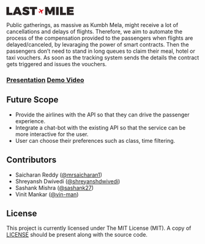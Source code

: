 ![Logo](https://github.com/sashank27/LastMile/blob/master/logo.png?raw=true)

Public gatherings, as massive as Kumbh Mela, might receive a lot of cancellations and delays of flights. Therefore, we aim to automate the process of the compensation provided to the passengers when flights are delayed/canceled, by levaraging the power of smart contracts. Then the passengers don’t need to stand in long queues to claim their meal, hotel or taxi vouchers. As soon as the tracking system sends the details the contract gets triggered and issues the vouchers.

### [Presentation](https://drive.google.com/open?id=18MYLmjBLCRWRYOqGD4Q6t_X6wglBl8nE) [Demo Video](https://drive.google.com/open?id=1XgM6oOuqDKJ7oXP-_xaAReL37ahArhaA)

## Future Scope

* Provide the airlines with the API so that they can drive the passenger experience.
* Integrate a chat-bot with the existing API so that the service can be more interactive for the user.
* User can choose their preferences such as class, time filtering.

## Contributors

* Saicharan Reddy ([@mrsaicharan1](https://github.com/mrsaicharan1))
* Shreyansh Dwivedi ([@shreyanshdwivedi](https://github.com/shreyanshdwivedi))
* Sashank Mishra ([@sashank27](https://github.com/sashank27))
* Vinit Mankar ([@vin-man](https://www.behance.net/vinman333))

## License

This project is currently licensed under The MIT License (MIT). A copy of [LICENSE](LICENSE) should be present along with the source code.
